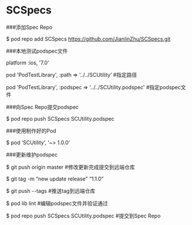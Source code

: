 # SCSpecs

###添加Spec Repo

$ pod repo add SCSpecs https://github.com/JianlinZhu/SCSpecs.git


###本地测试podspec文件

 platform :ios, '7.0'
 
 pod 'PodTestLibrary', :path => ‘../../SCUtility’      		#指定路径

 pod 'PodTestLibrary', :podspec => '../../SCUtility.podspec'  	#指定podspec文件


###向Spec Repo提交podspec

$ pod repo push SCSpecs SCUtility.podspec


###使用制作好的Pod

$ pod ‘SCUtility’, '~> 1.0.0’


###更新维护podspec

$ git push origin master     			#修改更新完成提交到远端仓库

$ git tag -m “new update release" “1.1.0”

$ git push --tags     				#推送tag到远端仓库

$ pod lib lint 					#编辑podspec文件并验证通过

$ pod repo push SCSpecs SCUtility.podspec	#提交到Spec Repo
